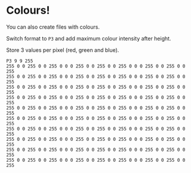 Colours!
========

You can also create files with colours.

Switch format to `P3` and add maximum colour intensity after height.

Store 3 values per pixel (red, green and blue).

```
P3 9 9 255
255 0 0 255 0 0 255 0 0 0 255 0 0 255 0 0 255 0 0 0 255 0 0 255 0 0 255
255 0 0 255 0 0 255 0 0 0 255 0 0 255 0 0 255 0 0 0 255 0 0 255 0 0 255
255 0 0 255 0 0 255 0 0 0 255 0 0 255 0 0 255 0 0 0 255 0 0 255 0 0 255
255 0 0 255 0 0 255 0 0 0 255 0 0 255 0 0 255 0 0 0 255 0 0 255 0 0 255
255 0 0 255 0 0 255 0 0 0 255 0 0 255 0 0 255 0 0 0 255 0 0 255 0 0 255
255 0 0 255 0 0 255 0 0 0 255 0 0 255 0 0 255 0 0 0 255 0 0 255 0 0 255
255 0 0 255 0 0 255 0 0 0 255 0 0 255 0 0 255 0 0 0 255 0 0 255 0 0 255
255 0 0 255 0 0 255 0 0 0 255 0 0 255 0 0 255 0 0 0 255 0 0 255 0 0 255
255 0 0 255 0 0 255 0 0 0 255 0 0 255 0 0 255 0 0 0 255 0 0 255 0 0 255
255 0 0 255 0 0 255 0 0 0 255 0 0 255 0 0 255 0 0 0 255 0 0 255 0 0 255
```